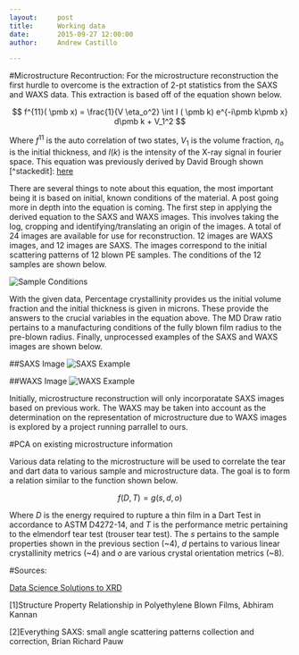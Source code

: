 ```yaml
---
layout:     post
title:      Working data
date:       2015-09-27 12:00:00
author:     Andrew Castillo

---
```

<!-- Start Writing Below in Markdown -->


#Microstructure Recontruction:
For the microstructure reconstruction the first hurdle to overcome is the extraction of 2-pt statistics from the SAXS and WAXS data. 
This extraction is based off of the equation shown below.

$$
f^{11}( \pmb x) = \frac{1}{V \eta_o^2} \int I ( \pmb k) e^{-i\pmb k\pmb x} d\pmb k + V_1^2
$$

Where $f^{11}$ is the auto correlation of two states, $V_1$ is the volume fraction, $\eta_o$ is the initial thickness, and $I(k)$ is the intensity of the X-ray signal in fourier space. 
This equation was previously derived by David Brough shown [^stackedit]: [here](http://nbviewer.ipython.org/github/phelpsforpresident/MIC-XRD-Polymer/blob/gh-pages/notebooks/Relationship_between_XRD_and_Autocorrelation.ipynb)

There are several things to note about this equation, the most important being it is based on initial, known conditions of the material. A post going more in depth into the equation is coming. The first step in applying the derived equation
to the SAXS and WAXS images. This involves taking the log, cropping and identifying/translating an origin of the images. A total of 24 images are available for use for reconstruction. 12 images are WAXS images, and 12 images are SAXS. The images
correspond to the initial scattering patterns of 12 blown PE samples. The conditions of the 12 samples are shown below.

![Sample Conditions](https://36.media.tumblr.com/5c1182f554d8d06b3e6716b26fcd4ba2/tumblr_nvdzrzbFaj1rlqsr4o1_1280.png) 

With the given data, Percentage crystallinity provides us the initial volume fraction and the initial thickness is given in microns. These provide the answers to the crucial variables 
in the equation above. The MD Draw ratio pertains to a manufacturing conditions of the fully blown film radius to the pre-blown radius. Finally, unprocessed examples of the SAXS and WAXS images are shown below.

##SAXS Image
![SAXS Example](https://41.media.tumblr.com/71ab1336244161dbcd9fbc801b8f74a2/tumblr_nve0fcJxiN1rlqsr4o1_1280.png) 

##WAXS Image
![WAXS Example](https://41.media.tumblr.com/f118d500e0d41b7e848c722b107fc651/tumblr_nve0fqRuBp1rlqsr4o1_1280.png) 

Initially, microstructure reconstruction will only incorporatate SAXS images based on previous work. The WAXS may be taken into account as the determination on the representation of microstructure due to WAXS images is explored by a project running parrallel to ours.

#PCA on existing microstructure information

Various data relating to the microstructure will be used to correlate the tear and dart data to various sample and microstructure data. The goal is to form a relation similar
to the function shown below.

$$
f(D,T)=g(s,d,o)
$$

Where $D$ is the energy required to rupture a thin film in a Dart Test in accordance to ASTM D4272-14, and $T$ is the performance metric pertaining to the elmendorf tear test (trouser tear test). The $s$ pertains to the sample properties shown in the previous section (~4), $d$ pertains to various linear crystallinity metrics (~4) and $o$ are various crystal orientation metrics (~8).
 



#Sources:

[Data Science Solutions to XRD](http://materials-informatics-class-fall2014.github.io/MIC-XRD-Polymer/)

[1]Structure Property Relationship in Polyethylene Blown Films, Abhiram Kannan

[2]Everything SAXS: small angle scattering patterns collection and correction, Brian Richard Pauw
